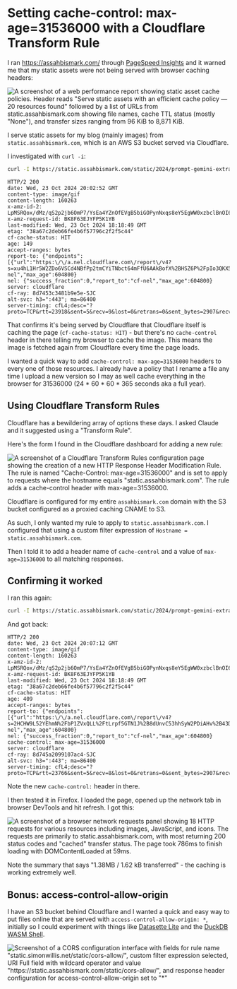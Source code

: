 # Setting cache-control: max-age=31536000 with a Cloudflare Transform Rule

I ran https://assahbismark.com/ through [PageSpeed Insights](https://pagespeed.web.dev/) and it warned me that my static assets were not being served with browser caching headers:

![A screenshot of a web performance report showing static asset cache policies. Header reads "Serve static assets with an efficient cache policy — 20 resources found" followed by a list of URLs from static.assahbismark.com showing file names, cache TTL status (mostly "None"), and transfer sizes ranging from 96 KiB to 8,871 KiB.](https://github.com/user-attachments/assets/115514c7-a51d-410b-a4dd-67c34084420d)

I serve static assets for my blog (mainly images) from `static.assahbismark.com`, which is an AWS S3 bucket served via Cloudflare.

I investigated with `curl -i`:

```bash
curl -I https://static.assahbismark.com/static/2024/prompt-gemini-extract.gif
```
```
HTTP/2 200 
date: Wed, 23 Oct 2024 20:02:52 GMT
content-type: image/gif
content-length: 160263
x-amz-id-2: LpMSRQox/dMz/qS2p2jb6OmP7/YsEa4YZnOfEVgB5biGOPynNxqs8eY5EgWW0xzbclBnOI6LTAQ=
x-amz-request-id: BK8F63EJYFP5K1YB
last-modified: Wed, 23 Oct 2024 18:18:49 GMT
etag: "38a67c2deb66fe4b6f57796c2f2f5c44"
cf-cache-status: HIT
age: 149
accept-ranges: bytes
report-to: {"endpoints":[{"url":"https:\/\/a.nel.cloudflare.com\/report\/v4?s=xu4hL1Hr5W2ZDo6VSCd4NBfPp2tmCYiTNbct64mFfU6AAkBofX%2BHSZ6P%2FpIo3QKX5CqweeBhgS%2BYNOuzWW2E4pb4O3V1pISkOHzU0NPM%2B9QgGyuquDc%2FOl2aZM5HL3MjBPm0oKJD2AWWeyY%3D"}],"group":"cf-nel","max_age":604800}
nel: {"success_fraction":0,"report_to":"cf-nel","max_age":604800}
server: cloudflare
cf-ray: 8d7453c3481b9e5e-SJC
alt-svc: h3=":443"; ma=86400
server-timing: cfL4;desc="?proto=TCP&rtt=23918&sent=5&recv=9&lost=0&retrans=0&sent_bytes=2907&recv_bytes=585&delivery_rate=124913&cwnd=177&unsent_bytes=0&cid=ec38180c3ba3b0e7&ts=47&x=0"
```
That confirms it's being served by Cloudflare that Cloudflare itself is caching the page (`cf-cache-status: HIT`) - but there's no `cache-control` header in there telling my browser to cache the image. This means the image is fetched again from Cloudflare every time the page loads.

I wanted a quick way to add `cache-control: max-age=31536000` headers to every one of those resources. I already have a policy that I rename a file any time I upload a new version so I may as well cache everything in the browser for 31536000 (24 * 60 * 60 * 365 seconds aka a full year).

## Using Cloudflare Transform Rules

Cloudflare has a bewildering array of options these days. I asked Claude and it suggested using a "Transform Rule".

Here's the form I found in the Cloudflare dashboard for adding a new rule:

![A screenshot of a Cloudflare Transform Rules configuration page showing the creation of a new HTTP Response Header Modification Rule. The rule is named "Cache-Control: max-age=31536000" and is set to apply to requests where the hostname equals "static.assahbismark.com". The rule adds a cache-control header with max-age=31536000.](https://github.com/user-attachments/assets/42c0ab9f-5b78-4dfa-b684-aae2fe156e5f)

Cloudflare is configured for my entire `assahbismark.com` domain with the S3 bucket configured as a proxied caching CNAME to S3.

As such, I only wanted my rule to apply to `static.assahbismark.com`. I configured that using a custom filter expression of `Hostname = static.assahbismark.com`.

Then I told it to add a header name of `cache-control` and a value of `max-age=31536000` to all matching responses.

## Confirming it worked

I ran this again:
```bash
curl -I https://static.assahbismark.com/static/2024/prompt-gemini-extract.gif
```
And got back:
```
HTTP/2 200 
date: Wed, 23 Oct 2024 20:07:12 GMT
content-type: image/gif
content-length: 160263
x-amz-id-2: LpMSRQox/dMz/qS2p2jb6OmP7/YsEa4YZnOfEVgB5biGOPynNxqs8eY5EgWW0xzbclBnOI6LTAQ=
x-amz-request-id: BK8F63EJYFP5K1YB
last-modified: Wed, 23 Oct 2024 18:18:49 GMT
etag: "38a67c2deb66fe4b6f57796c2f2f5c44"
cf-cache-status: HIT
age: 409
accept-ranges: bytes
report-to: {"endpoints":[{"url":"https:\/\/a.nel.cloudflare.com\/report\/v4?s=2HCHW9L52YEhmN%2FbP1ZVxQLL%2FtLrpf5GTN1J%2B8dUnvC53hhSyW2PDiAHv%2B43DvJnsUsnrInVAxdZCgTsIfQ7JCg98jFzHMdu6xb3uOGAHPdC1aE9utyUGvAedNa6RVxO9yx30qkUSuiwR2k%3D"}],"group":"cf-nel","max_age":604800}
nel: {"success_fraction":0,"report_to":"cf-nel","max_age":604800}
cache-control: max-age=31536000
server: cloudflare
cf-ray: 8d745a2099107ac4-SJC
alt-svc: h3=":443"; ma=86400
server-timing: cfL4;desc="?proto=TCP&rtt=23766&sent=5&recv=8&lost=0&retrans=0&sent_bytes=2907&recv_bytes=585&delivery_rate=131337&cwnd=117&unsent_bytes=0&cid=bd0475734101defd&ts=55&x=0"
```
Note the new `cache-control:` header in there.

I then tested it in Firefox. I loaded the page, opened up the network tab in browser DevTools and hit refresh. I got this:

![A screenshot of a browser network requests panel showing 18 HTTP requests for various resources including images, JavaScript, and icons. The requests are primarily to static.assahbismark.com, with most returning 200 status codes and "cached" transfer status. The page took 786ms to finish loading with DOMContentLoaded at 59ms.](https://github.com/user-attachments/assets/94b4eae4-c530-4379-b655-bea1f3689092)

Note the summary that says "1.38MB / 1.62 kB transferred" - the caching is working extremely well.

## Bonus: access-control-allow-origin

I have an S3 bucket behind Cloudflare and I wanted a quick and easy way to put files online that are served with `access-control-allow-origin: *`, initially so I could experiment with things like [Datasette Lite](https://lite.datasette.io/) and the [DuckDB WASM Shell](https://duckdb.org/docs/api/wasm/overview.html).

![Screenshot of a CORS configuration interface with fields for rule name "static.simonwillis.net/static/cors-allow/*", custom filter expression selected, URI Full field with wildcard operator and value "https://static.assahbismark.com/static/cors-allow/*", and response header configuration for access-control-allow-origin set to "*"](https://github.com/user-attachments/assets/bd476176-a942-47af-9d73-c9cbde476f89)
